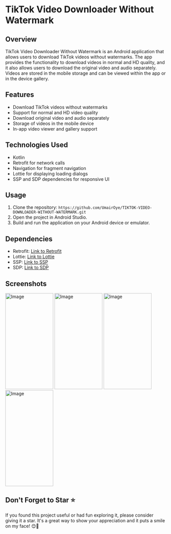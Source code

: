 # TikTok Video Downloader Without Watermark

## Overview

TikTok Video Downloader Without Watermark is an Android application that allows users to download TikTok videos without watermarks. The app provides the functionality to download videos in normal and HD quality, and it also allows users to download the original video and audio separately. Videos are stored in the mobile storage and can be viewed within the app or in the device gallery.

## Features

- Download TikTok videos without watermarks
- Support for normal and HD video quality
- Download original video and audio separately
- Storage of videos in the mobile device
- In-app video viewer and gallery support

## Technologies Used

- Kotlin
- Retrofit for network calls
- Navigation for fragment navigation
- Lottie for displaying loading dialogs
- SSP and SDP dependencies for responsive UI

## Usage

1. Clone the repository: `https://github.com/UmairOye/TIKTOK-VIDEO-DOWNLOADER-WITHOUT-WATERMARK.git`
2. Open the project in Android Studio.
3. Build and run the application on your Android device or emulator.

## Dependencies

- Retrofit: [Link to Retrofit](https://square.github.io/retrofit/)
- Lottie: [Link to Lottie](https://airbnb.design/lottie/)
- SSP: [Link to SSP](https://github.com/intuit/sdp)
- SDP: [Link to SDP](https://github.com/intuit/ssp)

## Screenshots

<img width="150" height="300" src="https://github.com/UmairOye/TIKTOK-VIDEO-DOWNLOADER-WITHOUT-WATERMARK/blob/master/screenshots/Screenshot_20231130-145720_TK%20Video%20Downloader.jpg" alt="Image" >   <img width="150" height="300" src="https://github.com/UmairOye/TIKTOK-VIDEO-DOWNLOADER-WITHOUT-WATERMARK/blob/master/screenshots/Screenshot_20231130-145725_TK%20Video%20Downloader.jpg" alt="Image" >   <img width="150" height="300" src="https://github.com/UmairOye/TIKTOK-VIDEO-DOWNLOADER-WITHOUT-WATERMARK/blob/master/screenshots/Screenshot_20231130-145727_TK%20Video%20Downloader.jpg" alt="Image" >  <img width="150" height="300" src="https://github.com/UmairOye/TIKTOK-VIDEO-DOWNLOADER-WITHOUT-WATERMARK/blob/master/screenshots/Screenshot_20231130-145736_TK%20Video%20Downloader.jpg" alt="Image" >

## Don't Forget to Star ⭐

If you found this project useful or had fun exploring it, please consider giving it a star. It's a great way to show your appreciation and it puts a smile on my face! 😊🌟
